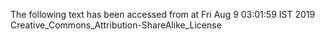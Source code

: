 The following text has been accessed from at Fri Aug 9 03:01:59 IST 2019
Creative_Commons_Attribution-ShareAlike_License
